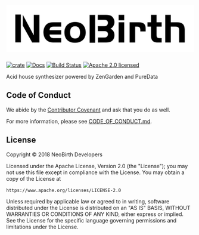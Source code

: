 # ![NeoBirth][logo]

[![crate][crate-image]][crate-link]
[![Docs][docs-image]][docs-link]
[![Build Status][build-image]][build-link]
[![Apache 2.0 licensed][license-image]][license-link]

Acid house synthesizer powered by ZenGarden and PureData

## Code of Conduct

We abide by the [Contributor Covenant][cc] and ask that you do as well.

For more information, please see [CODE_OF_CONDUCT.md].

## License

Copyright © 2018 NeoBirth Developers

Licensed under the Apache License, Version 2.0 (the "License");
you may not use this file except in compliance with the License.
You may obtain a copy of the License at

    https://www.apache.org/licenses/LICENSE-2.0

Unless required by applicable law or agreed to in writing, software
distributed under the License is distributed on an "AS IS" BASIS,
WITHOUT WARRANTIES OR CONDITIONS OF ANY KIND, either express or implied.
See the License for the specific language governing permissions and
limitations under the License.

[logo]: https://github.com/NeoBirth/NeoBirth/blob/master/logo.png?raw=true
[crate-image]: https://img.shields.io/crates/v/NeoBirth.svg
[crate-link]: https://crates.io/crates/NeoBirth
[docs-image]: https://docs.rs/NeoBirth/badge.svg
[docs-link]: https://docs.rs/NeoBirth/
[build-image]: https://secure.travis-ci.org/NeoBirth/NeoBirth.rs.svg?branch=master
[build-link]: https://travis-ci.org/NeoBirth/NeoBirth
[license-image]: https://img.shields.io/badge/license-Apache2.0-blue.svg
[license-link]: https://github.com/NeoBirth/NeoBirth/blob/master/LICENSE
[cc]: https://contributor-covenant.org
[CODE_OF_CONDUCT.md]: https://github.com/NeoBirth/NeoBirth/blob/master/CODE_OF_CONDUCT.md
